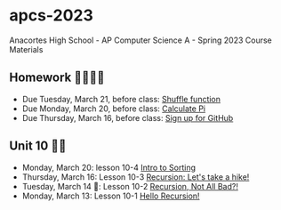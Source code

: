 # apcs-2023

Anacortes High School - AP Computer Science A - Spring 2023 Course Materials

## Homework 👩‍💻👨‍💻

- Due Tuesday, March 21, before class: [Shuffle function](unit10/10-4.md#homework)
- Due Monday, March 20, before class: [Calculate Pi](unit10/10-2.md#homework)
- Due Thursday, March 16, before class: [Sign up for GitHub](unit10/10-1.md#homework-sign-up-for-github)

## Unit 10 🧑‍🏫

- Monday, March 20: lesson 10-4 [Intro to Sorting](unit10/10-4.md)
- Thursday, March 16: Lesson 10-3 [Recursion: Let's take a hike!](unit10/10-3.md)
- Tuesday, March 14 🥧: Lesson 10-2 [Recursion, Not All Bad?!](unit10/10-2.md)
- Monday, March 13: Lesson 10-1 [Hello Recursion!](unit10/10-1.md)
